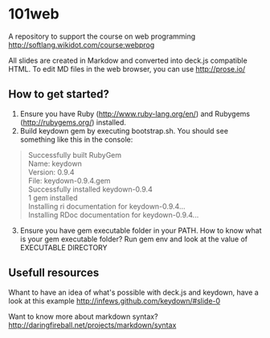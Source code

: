 101web
======

A repository to support the course on web programming http://softlang.wikidot.com/course:webprog

All slides are created in Markdow and converted into deck.js compatible HTML.
To edit MD files in the web browser, you can use http://prose.io/

## How to get started?
1. Ensure you have Ruby (http://www.ruby-lang.org/en/) and Rubygems (http://rubygems.org/) installed.
2. Build keydown gem by executing bootstrap.sh. You should see something like this in the console:
> Successfully built RubyGem   
> Name: keydown   
> Version: 0.9.4   
> File: keydown-0.9.4.gem   
> Successfully installed keydown-0.9.4  
> 1 gem installed  
> Installing ri documentation for keydown-0.9.4...  
> Installing RDoc documentation for keydown-0.9.4...  
3. Ensure you have gem executable folder in your PATH. How to know what is your gem executable folder? Run gem env and look at the value of EXECUTABLE DIRECTORY

      
## Usefull resources

Whant to have an idea of what's possible with deck.js and keydown, have a look at this example http://infews.github.com/keydown/#slide-0

Want to know more about markdown syntax? http://daringfireball.net/projects/markdown/syntax

